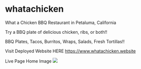 # whatachicken
What a Chicken BBQ Restaurant in Petaluma, California

Try a BBQ plate of delicious chicken, ribs, or both!!

BBQ Plates, Tacos, Burritos, Wraps, Salads, Fresh Tortillas!!

Visit Deployed Website HERE
https://www.whatachicken.website

Live Page Home Image
![](https://i.ibb.co/tYNGSpD/whatachicken.png)

